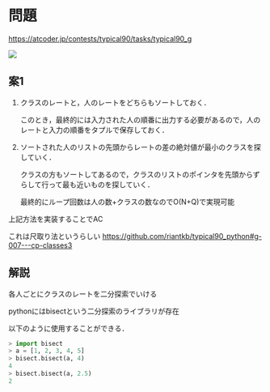 # 問題
https://atcoder.jp/contests/typical90/tasks/typical90_g

![](https://pbs.twimg.com/media/EyPpZn9VIAIKsaO?format=jpg&name=large)


## 案1
1. クラスのレートと，人のレートをどちらもソートしておく．

    このとき，最終的には入力された人の順番に出力する必要があるので，人のレートと入力の順番をタプルで保存しておく．
2. ソートされた人のリストの先頭からレートの差の絶対値が最小のクラスを探していく．

    クラスの方もソートしてあるので，クラスのリストのポインタを先頭からずらして行って最も近いものを探していく．

    最終的にループ回数は人の数+クラスの数なのでO(N+Q)で実現可能

上記方法を実装することでAC

これは尺取り法というらしい
https://github.com/riantkb/typical90_python#g-007---cp-classes3

## 解説
各人ごとにクラスのレートを二分探索でいける

pythonにはbisectという二分探索のライブラリが存在

以下のように使用することができる．

```python
> import bisect
> a = [1, 2, 3, 4, 5]
> bisect.bisect(a, 4)
4
> bisect.bisect(a, 2.5)
2
```